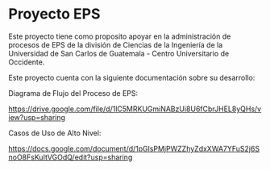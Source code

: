 # Proyecto EPS
Este proyecto tiene como proposito apoyar en la administración de procesos de EPS de la división de Ciencias de la Ingeniería de la Universidad de San Carlos de Guatemala - Centro Universitario de Occidente.

Este proyecto cuenta con la siguiente documentación sobre su desarrollo:

Diagrama de Flujo del Proceso de EPS:

https://drive.google.com/file/d/1lC5MRKUGmiNABzUi8U6fCbrJHEL8yQHs/view?usp=sharing

Casos de Uso de Alto Nivel:

https://docs.google.com/document/d/1pGlsPMjPWZZhyZdxXWA7YFuS2j6SnoO8FsKuItVGOdQ/edit?usp=sharing
